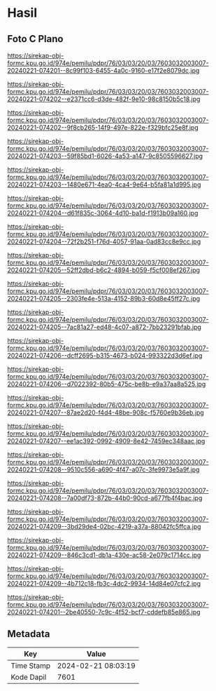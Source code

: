 # Hasil

## Foto C Plano

https://sirekap-obj-formc.kpu.go.id/974e/pemilu/pdpr/76/03/03/20/03/7603032003007-20240221-074201--8c99f103-6455-4a0c-9160-e17f2e8079dc.jpg

https://sirekap-obj-formc.kpu.go.id/974e/pemilu/pdpr/76/03/03/20/03/7603032003007-20240221-074202--e2371cc6-d3de-482f-9e10-98c8150b5c18.jpg

https://sirekap-obj-formc.kpu.go.id/974e/pemilu/pdpr/76/03/03/20/03/7603032003007-20240221-074202--9f8cb265-14f9-497e-822e-f329bfc25e8f.jpg

https://sirekap-obj-formc.kpu.go.id/974e/pemilu/pdpr/76/03/03/20/03/7603032003007-20240221-074203--59f85bd1-6026-4a53-a147-9c8505596627.jpg

https://sirekap-obj-formc.kpu.go.id/974e/pemilu/pdpr/76/03/03/20/03/7603032003007-20240221-074203--1480e671-4ea0-4ca4-9e64-b5fa81a1d995.jpg

https://sirekap-obj-formc.kpu.go.id/974e/pemilu/pdpr/76/03/03/20/03/7603032003007-20240221-074204--d61f835c-3064-4d10-ba1d-f1913b09a160.jpg

https://sirekap-obj-formc.kpu.go.id/974e/pemilu/pdpr/76/03/03/20/03/7603032003007-20240221-074204--72f2b251-f76d-4057-91aa-0ad83cc8e9cc.jpg

https://sirekap-obj-formc.kpu.go.id/974e/pemilu/pdpr/76/03/03/20/03/7603032003007-20240221-074205--52ff2dbd-b6c2-4894-b059-f5cf008ef267.jpg

https://sirekap-obj-formc.kpu.go.id/974e/pemilu/pdpr/76/03/03/20/03/7603032003007-20240221-074205--2303fe4e-513a-4152-89b3-60d8e45ff27c.jpg

https://sirekap-obj-formc.kpu.go.id/974e/pemilu/pdpr/76/03/03/20/03/7603032003007-20240221-074205--7ac81a27-ed48-4c07-a872-7bb23291bfab.jpg

https://sirekap-obj-formc.kpu.go.id/974e/pemilu/pdpr/76/03/03/20/03/7603032003007-20240221-074206--dcff2695-b315-4673-b024-993322d3d6ef.jpg

https://sirekap-obj-formc.kpu.go.id/974e/pemilu/pdpr/76/03/03/20/03/7603032003007-20240221-074206--d7022392-80b5-475c-be8b-e9a37aa8a525.jpg

https://sirekap-obj-formc.kpu.go.id/974e/pemilu/pdpr/76/03/03/20/03/7603032003007-20240221-074207--87ae2d20-f4d4-48be-908c-f5760e9b36eb.jpg

https://sirekap-obj-formc.kpu.go.id/974e/pemilu/pdpr/76/03/03/20/03/7603032003007-20240221-074207--ee1ac392-0992-4909-8e42-7459ec348aac.jpg

https://sirekap-obj-formc.kpu.go.id/974e/pemilu/pdpr/76/03/03/20/03/7603032003007-20240221-074208--9510c556-a690-4f47-a07c-3fe9973e5a9f.jpg

https://sirekap-obj-formc.kpu.go.id/974e/pemilu/pdpr/76/03/03/20/03/7603032003007-20240221-074208--7a00df73-872b-44b0-90cd-a677fb4f4bac.jpg

https://sirekap-obj-formc.kpu.go.id/974e/pemilu/pdpr/76/03/03/20/03/7603032003007-20240221-074209--3bd29de4-02bc-4219-a37a-88042fc5ffca.jpg

https://sirekap-obj-formc.kpu.go.id/974e/pemilu/pdpr/76/03/03/20/03/7603032003007-20240221-074209--846c3cd1-db1a-430e-ac58-2e079c1714cc.jpg

https://sirekap-obj-formc.kpu.go.id/974e/pemilu/pdpr/76/03/03/20/03/7603032003007-20240221-074209--4b712c18-fb3c-4dc2-9934-14d84e07cfc2.jpg

https://sirekap-obj-formc.kpu.go.id/974e/pemilu/pdpr/76/03/03/20/03/7603032003007-20240221-074201--2be40550-7c9c-4f52-bcf7-cddefb85e865.jpg


## Metadata

| Key        | Value               |
| ---------- | ------------------- |
| Time Stamp | 2024-02-21 08:03:19 |
| Kode Dapil | 7601                |



